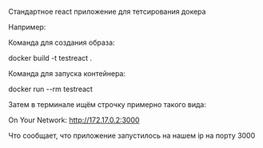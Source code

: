 Стандартное react приложение для тетсирования докера

Например:

Команда для создания образа:

docker build -t testreact .

Команда для запуска контейнера:

docker run --rm testreact

Затем в терминале ищём строчку примерно такого вида:

On Your Network:  http://172.17.0.2:3000

Что сообщает, что приложение запустилось на нашем ip на порту 3000
